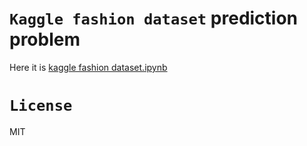 # `Kaggle fashion dataset` prediction problem

Here it is [kaggle fashion dataset.ipynb](kaggle_fashion_dataset.ipynb)


# `License`
MIT
